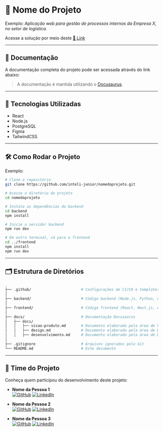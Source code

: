 # 📘 Nome do Projeto

<!--
Breve descrição do projeto, incluindo o objetivo, nome do cliente e o setor envolvido.
-->

Exemplo: _Aplicação web para gestão de processos internos da Empresa X, no setor de logística._

Acesse a solução por meio deste [🔗 Link](https://www.nasa.gov/)

---

## 📄 Documentação

A documentação completa do projeto pode ser acessada através do link abaixo:  

> A documentação é mantida utilizando o [Docusaurus](https://docusaurus.io/).

---

## 🚀 Tecnologias Utilizadas

<!-- Liste aqui as principais tecnologias utilizadas no projeto.  -->


- React
- Node.js
- PostgreSQL
- Figma
- TailwindCSS

---

## 🛠️ Como Rodar o Projeto

<!-- Passos para rodar o projeto.   -->
Exemplo:

```bash
# Clone o repositório
git clone https://github.com/inteli-junior/nomedoprojeto.git

# Acesse o diretório do projeto
cd nomedoprojeto

# Instale as dependências do backend
cd backend
npm install

# Inicie o servidor backend
npm run dev

# Em outro terminal, vá para o frontend
cd ../frontend
npm install
npm run dev
```

---

## 🗂️ Estrutura de Diretórios

```bash
.
├── .github/                       # Configurações de CI/CD e templates de PR
│
├── backend/                       # Código backend (Node.js, Python, etc)
│
├── frontend/                      # Código frontend (React, Next.js, etc)
│
├── docs/                          # Documentação Docusaurus
│   ├── docs/
│   │   ├── visao-produto.md       # Documento elaborado pela área de Visão de Produto
│   │   ├── design.md              # Documento elaborado pela área de Design
│   │   ├── desenvolvimento.md     # Documento elaborado pela área de Desenvolvimento
│
├── .gitignore                     # Arquivos ignorados pelo Git
└── README.md                      # Este documento
```

---

## 👥 Time do Projeto

Conheça quem participou do desenvolvimento deste projeto:

- **Nome da Pessoa 1**  
  [![GitHub](https://img.shields.io/badge/GitHub-100000?style=for-the-badge&logo=github&logoColor=white)](https://github.com/usuario1)
  [![LinkedIn](https://img.shields.io/badge/LinkedIn-blue?style=for-the-badge&logo=linkedin&logoColor=white)](https://linkedin.com/in/usuario1)

- **Nome da Pessoa 2**  
  [![GitHub](https://img.shields.io/badge/GitHub-100000?style=for-the-badge&logo=github&logoColor=white)](https://github.com/usuario2)
  [![LinkedIn](https://img.shields.io/badge/LinkedIn-blue?style=for-the-badge&logo=linkedin&logoColor=white)](https://linkedin.com/in/usuario2)

- **Nome da Pessoa 3**  
  [![GitHub](https://img.shields.io/badge/GitHub-100000?style=for-the-badge&logo=github&logoColor=white)](https://github.com/usuario3)
  [![LinkedIn](https://img.shields.io/badge/LinkedIn-blue?style=for-the-badge&logo=linkedin&logoColor=white)](https://linkedin.com/in/usuario3)
